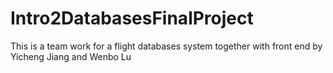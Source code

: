# Intro2DatabasesFinalProject
This is a team work for a flight databases system together with front end by Yicheng Jiang and Wenbo Lu
